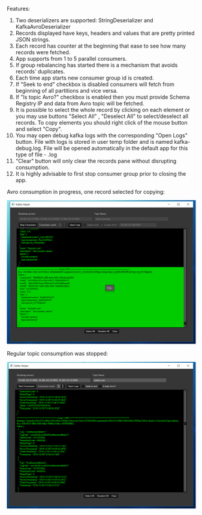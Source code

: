 Features:
1. Two deserializers are supported: StringDeserializer and KafkaAvroDeserializer
2. Records displayed have keys, headers and values that are pretty printed JSON strings.
3. Each record has counter at the beginning that ease to see how many records were fetched.
4. App supports from 1 to 5 parallel consumers. 
5. If group rebalancing has started there is a mechanism that avoids records' duplicates.
6. Each time app starts new consumer group id is created.
7. If "Seek to end" checkbox is disabled consumers will fetch from beginning of all partitions and vice versa.
8. If "Is topic Avro?" checkbox is enabled then you must provide Schema Registry IP and data from Avro topic will be fetched. 
9. It is possible to select the whole record by clicking on each element or you may use buttons "Select All" , "Deselect All" to select/deselect all records. To copy elements you should right click of the mouse button and select "Copy".
10. You may open debug kafka logs with the corresponding "Open Logs" button. File with logs is stored in user temp folder and is named kafka-debug.log. File will be opened automatically in the default app for this type of file - .log
11. "Clear" button will only clear the records pane without disrupting consumption.
12. It is highly advisable to first stop consumer group prior to closing the app.

Avro consumption in progress, one record selected for copying:

![Avro consumption in progress, one record selected for copying](https://github.com/Kremliovskyi/KafkaHelper/blob/master/src/test/resources/working-consumers.png)

Regular topic consumption was stopped:

![Regular topic consumption was stopped](https://github.com/Kremliovskyi/KafkaHelper/blob/master/src/test/resources/metrics-raw.png)


